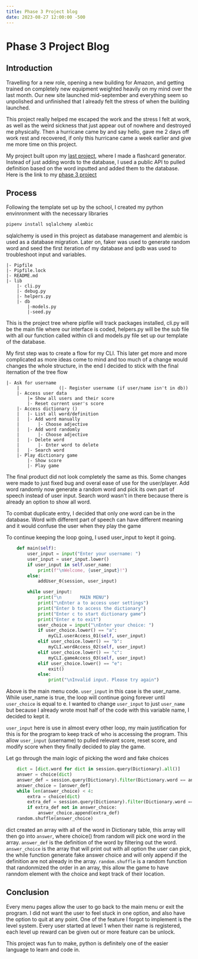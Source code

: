 ```yaml
---
title: Phase 3 Project blog
date: 2023-08-27 12:00:00 -500 
---
```


# Phase 3 Project Blog

## Introduction

Travelling for a new role, opening a new building for Amazon, and getting trained on completely new equipment weighted heavily on my mind over the last month. Our new site launched mid-september and everything seem so unpolished and unfinished that I already felt the stress of when the building launched.

This project really helped me escaped the work and the stress I felt at work, as well as the weird sickness that just appear out of nowhere and destroyed me physically. Then a hurricane came by and say hello, gave me 2 days off work rest and recovered, if only this hurricane came a week earlier and give me more time on this project.

My project built upon my [last project](https://yealt-flatiron-project2.netlify.app), where I made a flashcard generator. Instead of just adding words to the database, I used a public API to pulled definition based on the word inputted and added them to the database. Here is the link to my [phase 3 project](https://github.com/yeah1tnt/phase-3-project)

## Process

Following the template set up by the school, I created my python envinronment with the necessary libraries

```python
pipenv install sqlalchemy alembic
```

sqlalchemy is used in this project as database management and alembic is used as a database migration. Later on, faker was used to generate random word and seed the first iteration of my database and ipdb was used to troubleshoot input and variables.

```
|- Pipfile
|- Pipfile.lock
|- README.md
|- lib
    |- cli.py
    |- debug.py
    |- helpers.py
    |- db
        |-models.py
        |-seed.py
```

This is the project tree where pipfile will track packages installed, cli.py will be the main file where our interface is coded, helpers.py will be the sub file with all our function called within cli and models.py file set up our template of the database.

My first step was to create a flow for my CLI. This later get more and more complicated as more ideas come to mind and too much of a change would changes the whole structure, in the end I decided to stick with the final iternation of the tree flow

```
|- Ask for username
    |               (|- Register username (if user/name isn't in db))
    |- Access user data
        |= Show all users and their score
        |- Reset current user's score
    |- Access dictionary ()
    |   |- List all word/definition
    |   |- Add word manually
    |       |- Choose adjective
    |   |- Add word randomly
    |       |- Choose adjective
    |   |- Delete word
    |       |- Enter word to delete
    |   |- Search word
    |- Play dictionary game
        |- Show score
        |- Play game
```

The final product did not look completely the same as this. Some changes were made to just fixed bug and overal ease of use for the user/player. Add word randomly now generate a random word and pick its own part of speech instead of user input. Search word wasn't in there because there is already an option to show all word.

To combat duplicate entry, I decided that only one word can be in the database. Word with different part of speech can have different meaning and it would confuse the user when they play the game

To continue keeping the loop going, I used user_input to kept it going.

```python
    def main(self):
        user_input = input("Enter your username: ")
        user_input = user_input.lower()
        if user_input in self.user_name:
            print(f"\nWelcome, {user_input}!")
        else:
            addUser_0(session, user_input)

        while user_input:
            print("\n       MAIN MENU")
            print("\nEnter a to access user settings")
            print("Enter b to access the dictionary")
            print("Enter c to start dictionary game")
            print("Enter e to exit")
            user_choice = input("\nEnter your choice: ")
            if user_choice.lower() == "a":
                myCLI.userAccess_01(self, user_input)
            elif user_choice.lower() == "b":
                myCLI.wordAccess_02(self, user_input)
            elif user_choice.lower() == "c":
                myCLI.gameAccess_03(self, user_input)
            elif user_choice.lower() == "e":
                exit()
            else:
                print("\nInvalid input. Please try again")
```

Above is the main menu code. ```user_input``` in this case is the user_name. While user_name is true, the loop will continue going forever until ```user_choice``` is equal to e. I wanted to change ```user_input``` to just ```user_name``` but because I already wrote most half of the code with this variable name, I decided to kept it.

```user_input``` here is use in almost every other loop, my main justification for this is for the program to keep track of who is accessing the program. This allow ```user_input``` (username) to pulled relevant score, reset score, and modify score when they finally decided to play the game.

Let go through the main logic of picking the word and fake choices

```python
    dict = [dict.word for dict in session.query(Dictionary).all()]
    answer = choice(dict)
    answer_def = session.query(Dictionary).filter(Dictionary.word == answer).first().definition
    answer_choice = [answer_def]
    while len(answer_choice) < 4:
        extra = choice(dict)
        extra_def = session.query(Dictionary).filter(Dictionary.word == extra).first().definition
        if extra_def not in answer_choice:
            answer_choice.append(extra_def)
    random.shuffle(answer_choice)
```

dict created an array with all of the word in Dictionary table, this array will then go into ```answer```, where choice() from random will pick one word in the array. ```answer_def``` is the definition of the word by filtering out the word. ```answer_choice``` is the array that will print out with all option the user can pick, the while function generate fake answer choice and will only append if the definition are not already in the array. ```random.shuffle``` is a random function that randonmized the order in an array, this allow the game to have ranndom element with the choice and kept track of their location.


## Conclusion

Every menu pages allow the user to go back to the main menu or exit the program. I did not want the user to feel stuck in one option, and also have the option to quit at any point. One of the feature I forgot to implement is the level system. Every user started at level 1 when their name is registered, each level up reward can be given out or more feature can be unlock.

This project was fun to make, python is definitely one of the easier language to learn and code in. 